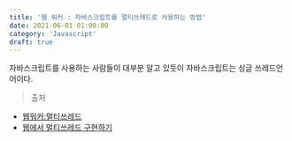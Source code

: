 ```yaml
---
title: '웹 워커 : 자바스크립트를 멀티쓰레드로 사용하는 방법'
date: 2021-06-01 01:00:00
category: 'Javascript'
draft: true
---
```


자바스크립트를 사용하는 사람들이 대부분 알고 있듯이 자바스크립트는 싱글 쓰레드언어이다.

> 출처

- [웹워커:멀티쓰레드](https://realmojo.tistory.com/109)
- [웹에서 멀티쓰레드 구현하기](https://boxfoxs.tistory.com/294)
